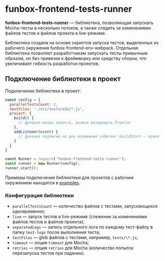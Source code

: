 # funbox-frontend-tests-runner

**funbox-frontend-tests-runner** — библиотека, позволяющая запускать Mocha-тесты в несколько потоков, а также следить за изменениями файлов тестов и файлов проекта в live-режиме.

Библиотека создана на основе скриптов запуска тестов, выделенных из рабочего окружения funbox-frontend-env-webpack. Отдельная библиотека позволяет разработчикам запускать тесты привычным образом, но без привязки к фреймворку или средству сборки, что увеличивает гибкость разработки проектов.

## Подключение библиотеки в проект

Подключение библиотеки в проект:

```javascript
const config = {
  parallelTestsCount: 2,
  testFiles: './src/tests/e2e/*.js',
  project: {
    build() {
      // функция билда проекта, должна возвращать Promise
    },
    addListener(event) {
      // функция подписки на два возможных события: buildStart — проект начал собираться, buildFinish — проект закончил собираться; нужно для live-тестов
    }
  }
}

const Runner = require('funbox-frontend-tests-runner');
const runner = new Runner(config);
runner.start();
```

Примеры подключения библиотеки для проектов с рабочим окружением находятся в [examples](./examples).

### Конфигурация библиотеки

* `parallelTestsCount` — количество файлов с тестами, запускающихся одновременно;
* `live`  — запуск тестов в live-режиме (слежение за изменениями файлов тестов и файлов проекта);
* `separatedLogs` — запись отдельного лога по каждому тест-файлу в папку `test-logs` после выполнения теста;
* `testFiles` — glob файлов с тестами, например, `tests/\*.js`;
* `timeout` — опция `timeout` для Mocha;
* `retries` — опция `retries` для Mocha (количество попыток перезапуска тестов при падении).
